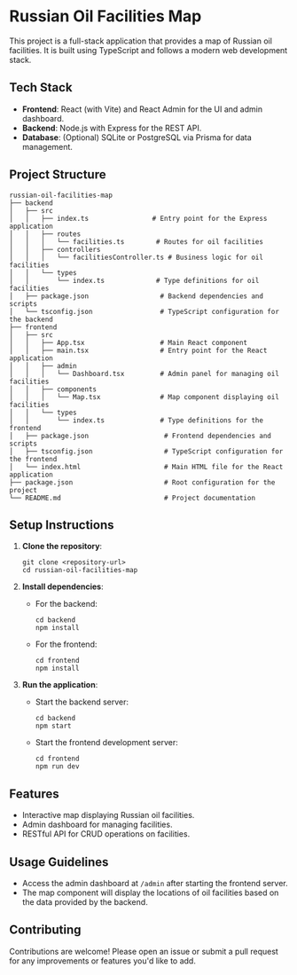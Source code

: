 # Russian Oil Facilities Map

This project is a full-stack application that provides a map of Russian oil facilities. It is built using TypeScript and follows a modern web development stack.

## Tech Stack

- **Frontend**: React (with Vite) and React Admin for the UI and admin dashboard.
- **Backend**: Node.js with Express for the REST API.
- **Database**: (Optional) SQLite or PostgreSQL via Prisma for data management.

## Project Structure

```
russian-oil-facilities-map
├── backend
│   ├── src
│   │   ├── index.ts                # Entry point for the Express application
│   │   ├── routes
│   │   │   └── facilities.ts        # Routes for oil facilities
│   │   ├── controllers
│   │   │   └── facilitiesController.ts # Business logic for oil facilities
│   │   └── types
│   │       └── index.ts             # Type definitions for oil facilities
│   ├── package.json                  # Backend dependencies and scripts
│   └── tsconfig.json                 # TypeScript configuration for the backend
├── frontend
│   ├── src
│   │   ├── App.tsx                   # Main React component
│   │   ├── main.tsx                  # Entry point for the React application
│   │   ├── admin
│   │   │   └── Dashboard.tsx         # Admin panel for managing oil facilities
│   │   ├── components
│   │   │   └── Map.tsx               # Map component displaying oil facilities
│   │   └── types
│   │       └── index.ts              # Type definitions for the frontend
│   ├── package.json                   # Frontend dependencies and scripts
│   ├── tsconfig.json                  # TypeScript configuration for the frontend
│   └── index.html                     # Main HTML file for the React application
├── package.json                       # Root configuration for the project
└── README.md                          # Project documentation
```

## Setup Instructions

1. **Clone the repository**:
   ```
   git clone <repository-url>
   cd russian-oil-facilities-map
   ```

2. **Install dependencies**:
   - For the backend:
     ```
     cd backend
     npm install
     ```
   - For the frontend:
     ```
     cd frontend
     npm install
     ```

3. **Run the application**:
   - Start the backend server:
     ```
     cd backend
     npm start
     ```
   - Start the frontend development server:
     ```
     cd frontend
     npm run dev
     ```

## Features

- Interactive map displaying Russian oil facilities.
- Admin dashboard for managing facilities.
- RESTful API for CRUD operations on facilities.

## Usage Guidelines

- Access the admin dashboard at `/admin` after starting the frontend server.
- The map component will display the locations of oil facilities based on the data provided by the backend.

## Contributing

Contributions are welcome! Please open an issue or submit a pull request for any improvements or features you'd like to add.